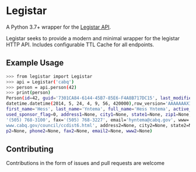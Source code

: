# Legistar 

A Python 3.7+ wrapper for the [Legistar API](https://webapi.legistar.com/).

Legistar seeks to provide a modern and minimal wrapper for the legistar HTTP API. Includes configurable TTL Cache for all endpoints.

## Example Usage

```sh
>>> from legistar import Legistar 
>>> api = Legistar('cabq')
>>> person = api.person(42)
>>> print(person)
Person(id=42, guid='7301CA84-6144-45B7-85E6-F4A8B717DC15', last_modified_utc=
datetime.datetime(2014, 5, 24, 4, 9, 56, 420000),row_version='AAAAAAAXInE=', 
first_name='Hess', last_name='Yntema', full_name='Hess Yntema', active_flag=1,
used_sponsor_flag=0, address1=None, city1=None, state1=None, zip1=None, phone=
'(505) 768-3100', fax='(505) 768-3227', email='hyntema@cabq.gov', www='http://
www.cabq.gov/council/ccdist6.html', address2=None, city2=None, state2=None, zi
p2=None, phone2=None, fax2=None, email2=None, www2=None)
```



## Contributing

Contributions in the form of issues and pull requests are welcome